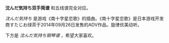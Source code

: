 

**沈んだ気持ち双手简谱** 和五线谱完全对应。

_沈んだ気持ち_ 是游戏《南十字星恋歌》的插曲。《南十字星恋歌》是日本游戏开发商すたじお绿茶于2014年09月26日发售的ADV作品。旋律优美动听。

下方是 _沈んだ気持ち钢琴谱_ ，希望大家喜欢。

